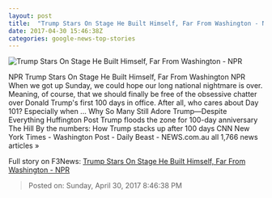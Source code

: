 ```yaml
---
layout: post
title:  "Trump Stars On Stage He Built Himself, Far From Washington - NPR"
date: 2017-04-30 15:46:38Z
categories: google-news-top-stories
---
```


![Trump Stars On Stage He Built Himself, Far From Washington - NPR](https://media.npr.org/assets/img/2017/04/30/gettyimages-674947584_wide-6cf4f09ec97b8431297d0d32ff9b28c307501e6a.jpg?s=1400)

NPR Trump Stars On Stage He Built Himself, Far From Washington NPR When we got up Sunday, we could hope our long national nightmare is over. Meaning, of course, that we should finally be free of the obsessive chatter over Donald Trump's first 100 days in office. After all, who cares about Day 101? Especially when ... Why So Many Still Adore Trump—Despite Everything Huffington Post Trump floods the zone for 100-day anniversary The Hill By the numbers: How Trump stacks up after 100 days CNN New York Times - Washington Post - Daily Beast - NEWS.com.au all 1,766 news articles »


Full story on F3News: [Trump Stars On Stage He Built Himself, Far From Washington - NPR](http://www.f3nws.com/n/24MmAC)

> Posted on: Sunday, April 30, 2017 8:46:38 PM
